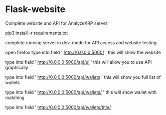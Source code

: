 # Flask-website
Complete website and API for AnalyzeXRP server

pip3 install -r requirements.txt

complete running server in dev. mode for API access and website testing.

open firefox
type into field ' http://0.0.0.0:5000/ '
this will show the website

type into field ' http://0.0.0.0:5000/api/ui '
this will allow you to use API graphically

type into field ' http://0.0.0.0:5000/api/wallets '
this will show you full list of wallets

type into field ' http://0.0.0.0:5000/api/wallets/<publickey> '
this will show wallet with matching <publickey>

type into field ' http://0.0.0.0:5000/api/wallets/title/<title> '
this will show all wallet matching <title>  
